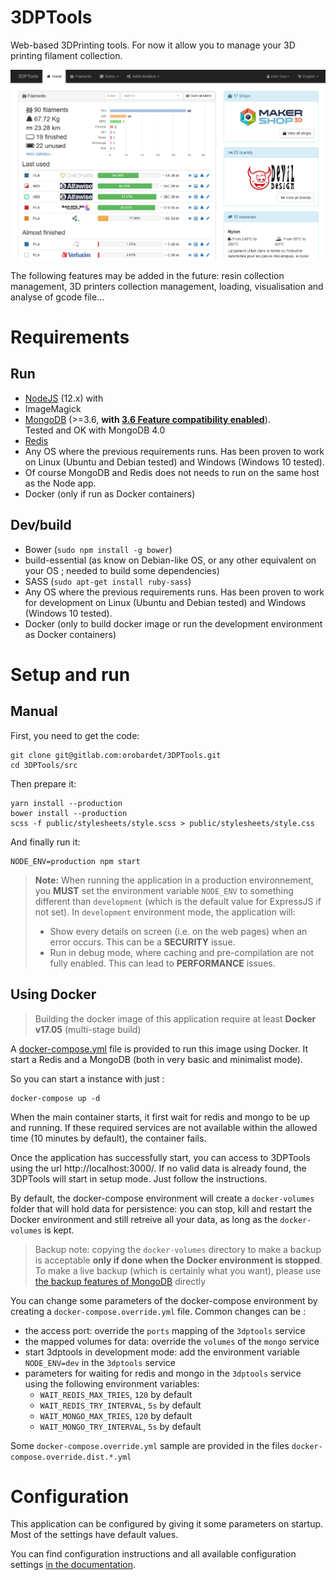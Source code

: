 # 3DPTools

Web-based 3DPrinting tools. For now it allow you to manage your 3D printing filament collection.

![3DPTools homepage](doc/en/homepage.png "3DPTools homepage")

The following features may be added in the future: resin collection management, 3D printers collection management, 
loading, visualisation and analyse of gcode file...

# Requirements

## Run

- [NodeJS](https://nodejs.org/) (12.x) with 
- ImageMagick
- [MongoDB](https://www.mongodb.com/) (>=3.6, **with [3.6 Feature compatibility enabled](https://docs.mongodb.com/manual/reference/command/setFeatureCompatibilityVersion/)**).  
  Tested and OK with MongoDB 4.0
- [Redis](http://redis.io/)
- Any OS where the previous requirements runs. Has been proven to work on Linux (Ubuntu and Debian tested) and Windows (Windows 10 tested).
- Of course MongoDB and Redis does not needs to run on the same host as the Node app.
- Docker (only if run as Docker containers)

## Dev/build

- Bower (`sudo npm install -g bower`)
- build-essential (as know on Debian-like OS, or any other equivalent on your OS ; needed to build some dependencies)
- SASS (`sudo apt-get install ruby-sass`)
- Any OS where the previous requirements runs. Has been proven to work for development on Linux (Ubuntu and Debian tested) and Windows (Windows 10 tested).
- Docker (only to build docker image or run the development environment as Docker containers)

# Setup and run

## Manual

First, you need to get the code:

```shell
git clone git@gitlab.com:orobardet/3DPTools.git
cd 3DPTools/src
```

Then prepare it:

```shell
yarn install --production
bower install --production
scss -f public/stylesheets/style.scss > public/stylesheets/style.css
```

And finally run it:

```shell
NODE_ENV=production npm start
```
> **Note:** When running the application in a production environnement, you **MUST** set the environment variable 
> `NODE_ENV` to something different than `development` (which is the default value for ExpressJS if not set). 
> In `development` environment mode, the application will:
> - Show every details on screen (i.e. on the web pages) when an error occurs. This can be a **SECURITY** issue.
> - Run in debug mode, where caching and pre-compilation are not fully enabled. This can lead to **PERFORMANCE** issues.

## Using Docker

> Building the docker image of this application require at least **Docker v17.05** (multi-stage build)

A [docker-compose.yml](docker-compose.yml) file is provided to run this image using Docker. 
It start a Redis and a MongoDB (both in very basic and minimalist mode).

So you can start a instance with just :

```shell
docker-compose up -d
```

When the main container starts, it first wait for redis and mongo to be up and running.
If these required services are not available within the allowed time (10 minutes by default), the container fails. 

Once the application has successfully start, you can access to 3DPTools using the url http://localhost:3000/. 
If no valid data is already found, the 3DPTools will start in setup mode. Just follow the instructions.

By default, the docker-compose environment will create a `docker-volumes` folder that will hold data for persistence: 
you can stop, kill and restart the Docker environment and still retreive all your data, as long as the `docker-volumes` is kept.

> Backup note: copying the `docker-volumes` directory to make a backup is acceptable 
> **only if done when the Docker environment is stopped**. To make a live backup (which is certainly what you want), 
> please use [the backup features of MongoDB](https://docs.mongodb.com/v3.2/core/backups/) directly

You can change some parameters of the docker-compose environment by creating a `docker-compose.override.yml` file. 
Common changes can be :
- the access port: override the `ports` mapping of the `3dptools` service
- the mapped volumes for data: override the `volumes` of the `mongo` service
- start 3dptools in development mode: add the environment variable `NODE_ENV=dev` in the `3dptools` service
- parameters for waiting for redis and mongo in the `3dptools` service using the following environment variables:
  - `WAIT_REDIS_MAX_TRIES`, `120` by default
  - `WAIT_REDIS_TRY_INTERVAL`, `5s` by default
  - `WAIT_MONGO_MAX_TRIES`, `120` by default
  - `WAIT_MONGO_TRY_INTERVAL`, `5s` by default

Some `docker-compose.override.yml` sample are provided in the files `docker-compose.override.dist.*.yml`

# Configuration

This application can be configured by giving it some parameters on startup. Most of the settings have default values. 

You can find configuration instructions and all available configuration settings [in the documentation](doc/en/configuration.md).

